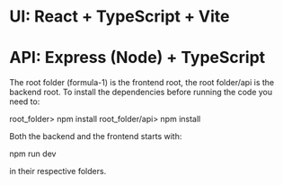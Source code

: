 # UI: React + TypeScript + Vite

# API: Express (Node) + TypeScript

The root folder (formula-1) is the frontend root, the root folder/api is the backend root.
To install the dependencies before running the code you need to:

root_folder> npm install
root_folder/api> npm install

Both the backend and the frontend starts with:

npm run dev

in their respective folders.
